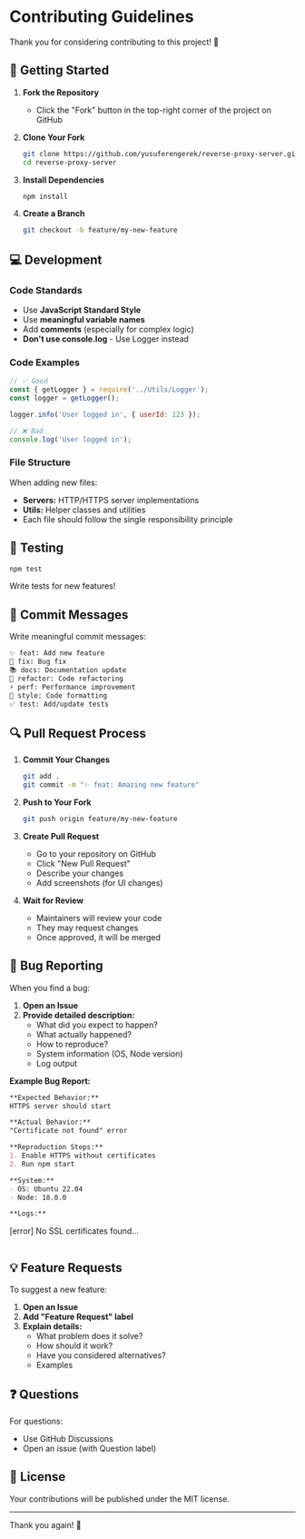 # Contributing Guidelines

Thank you for considering contributing to this project! 🎉

## 🚀 Getting Started

1. **Fork the Repository**
   - Click the "Fork" button in the top-right corner of the project on GitHub

2. **Clone Your Fork**
   ```bash
   git clone https://github.com/yusuferengerek/reverse-proxy-server.git
   cd reverse-proxy-server
   ```

3. **Install Dependencies**
   ```bash
   npm install
   ```

4. **Create a Branch**
   ```bash
   git checkout -b feature/my-new-feature
   ```

## 💻 Development

### Code Standards

- Use **JavaScript Standard Style**
- Use **meaningful variable names**
- Add **comments** (especially for complex logic)
- **Don't use console.log** - Use Logger instead

### Code Examples

```javascript
// ✅ Good
const { getLogger } = require('../Utils/Logger');
const logger = getLogger();

logger.info('User logged in', { userId: 123 });

// ❌ Bad
console.log('User logged in');
```

### File Structure

When adding new files:
- **Servers:** HTTP/HTTPS server implementations
- **Utils:** Helper classes and utilities
- Each file should follow the single responsibility principle

## 🧪 Testing

```bash
npm test
```

Write tests for new features!

## 📝 Commit Messages

Write meaningful commit messages:

```bash
✨ feat: Add new feature
🐛 fix: Bug fix
📚 docs: Documentation update
🔄 refactor: Code refactoring
⚡ perf: Performance improvement
🎨 style: Code formatting
✅ test: Add/update tests
```

## 🔍 Pull Request Process

1. **Commit Your Changes**
   ```bash
   git add .
   git commit -m "✨ feat: Amazing new feature"
   ```

2. **Push to Your Fork**
   ```bash
   git push origin feature/my-new-feature
   ```

3. **Create Pull Request**
   - Go to your repository on GitHub
   - Click "New Pull Request"
   - Describe your changes
   - Add screenshots (for UI changes)

4. **Wait for Review**
   - Maintainers will review your code
   - They may request changes
   - Once approved, it will be merged

## 🐛 Bug Reporting

When you find a bug:

1. **Open an Issue**
2. **Provide detailed description:**
   - What did you expect to happen?
   - What actually happened?
   - How to reproduce?
   - System information (OS, Node version)
   - Log output

**Example Bug Report:**

```markdown
**Expected Behavior:**
HTTPS server should start

**Actual Behavior:**
"Certificate not found" error

**Reproduction Steps:**
1. Enable HTTPS without certificates
2. Run npm start

**System:**
- OS: Ubuntu 22.04
- Node: 18.0.0

**Logs:**
```
[error] No SSL certificates found...
```
```

## 💡 Feature Requests

To suggest a new feature:

1. **Open an Issue**
2. **Add "Feature Request" label**
3. **Explain details:**
   - What problem does it solve?
   - How should it work?
   - Have you considered alternatives?
   - Examples

## ❓ Questions

For questions:
- Use GitHub Discussions
- Open an issue (with Question label)

## 📜 License

Your contributions will be published under the MIT license.

---

Thank you again! 🙏

